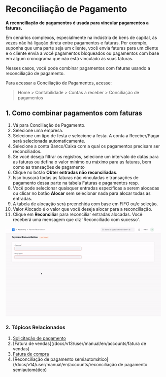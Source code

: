 # Reconciliação de Pagamento


**A reconciliação de pagamentos é usada para vincular pagamentos a faturas.**


Em cenários complexos, especialmente na indústria de bens de capital, às vezes não há ligação direta entre pagamentos e faturas. Por exemplo, suponha que uma parte seja um cliente, você envia faturas para um cliente e o cliente envia a você pagamentos bloqueados ou pagamentos com base em algum cronograma que não está vinculado às suas faturas.


Nesses casos, você pode combinar pagamentos com faturas usando a reconciliação de pagamento.


Para acessar a Conciliação de Pagamentos, acesse:



>
> Home > Contabilidade > Contas a receber > Conciliação de pagamentos
>
>
>


## 1. Como combinar pagamentos com faturas


1. Vá para Conciliação de Pagamento.
2. Selecione uma empresa.
3. Selecione um tipo de festa e selecione a festa. A conta a Receber/Pagar será selecionada automaticamente.
4. Selecione a conta Banco/Caixa com a qual os pagamentos precisam ser reconciliados.
5. Se você deseja filtrar os registros, selecione um intervalo de datas para as faturas ou defina o valor mínimo ou máximo para as faturas, bem como as transações de pagamento
6. Clique no botão **Obter entradas não reconciliadas**.
7. Isso buscará todas as faturas não vinculadas e transações de pagamento dessa parte na tabela Faturas e pagamentos resp.
8. Você pode selecionar quaisquer entradas específicas a serem alocadas ou clicar no botão **Alocar** sem selecionar nada para alocar todas as entradas.
9. A tabela de alocação será preenchida com base em FIFO ou/e seleção.
10. Valor Alocado é o valor que você deseja alocar para a reconciliação.
11. Clique em **Reconciliar** para reconciliar entradas alocadas. Você receberá uma mensagem que diz 'Reconciliado com sucesso'.


![Ferramenta de reconciliação de pagamentos](/files/payment_recon.gif)


### 2. Tópicos Relacionados


1. [Solicitação de pagamento](/docs/v13/user/manual/en/accounts/payment-request)
2. [Fatura de vendas](/docs/v13/user/manual/en/accounts/fatura de vendas)
3. [Fatura de compra](/docs/v13/user/manual/en/accounts/purchase-invoice)
4. [Reconciliação de pagamento semiautomático](/docs/v14/user/manual/en/accounts/reconciliação de pagamento semiautomático)